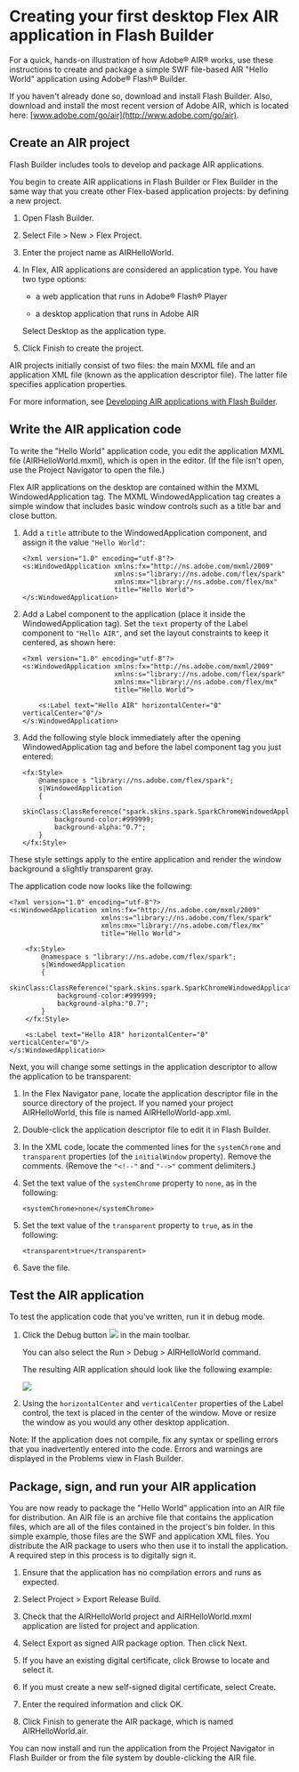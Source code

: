 # Creating your first desktop Flex AIR application in Flash Builder

For a quick, hands-on illustration of how Adobe® AIR® works, use these
instructions to create and package a simple SWF file-based AIR "Hello World"
application using Adobe® Flash® Builder.

If you haven't already done so, download and install Flash Builder. Also,
download and install the most recent version of Adobe AIR, which is located
here: [www.adobe.com/go/air](http://www.adobe.com/go/air).

## Create an AIR project

<div>

Flash Builder includes tools to develop and package AIR applications.

You begin to create AIR applications in Flash Builder or Flex Builder in the
same way that you create other Flex-based application projects: by defining a
new project.

1.  Open Flash Builder.

2.  Select File \> New \> Flex Project.

3.  Enter the project name as AIRHelloWorld.

4.  In Flex, AIR applications are considered an application type. You have two
    type options:

    - a web application that runs in Adobe® Flash® Player

    - a desktop application that runs in Adobe AIR

    Select Desktop as the application type.

5.  Click Finish to create the project.

AIR projects initially consist of two files: the main MXML file and an
application XML file (known as the application descriptor file). The latter file
specifies application properties.

For more information, see
[Developing AIR applications with Flash Builder](http://help.adobe.com/en_US/Flex/4.0/UsingFlashBuilder/WS6b84a753ecd210fd-7fb8a08d12114b6a4cf-8000.html).

</div>

## Write the AIR application code

<div>

To write the "Hello World" application code, you edit the application MXML file
(AIRHelloWorld.mxml), which is open in the editor. (If the file isn't open, use
the Project Navigator to open the file.)

Flex AIR applications on the desktop are contained within the MXML
WindowedApplication tag. The MXML WindowedApplication tag creates a simple
window that includes basic window controls such as a title bar and close button.

1.  Add a `title` attribute to the WindowedApplication component, and assign it
    the value `"Hello World"`:

        <?xml version="1.0" encoding="utf-8"?>
        <s:WindowedApplication xmlns:fx="http://ns.adobe.com/mxml/2009"
                               xmlns:s="library://ns.adobe.com/flex/spark"
                               xmlns:mx="library://ns.adobe.com/flex/mx"
                               title="Hello World">
        </s:WindowedApplication>

2.  Add a Label component to the application (place it inside the
    WindowedApplication tag). Set the `text` property of the Label component to
    `"Hello AIR"`, and set the layout constraints to keep it centered, as shown
    here:

        <?xml version="1.0" encoding="utf-8"?>
        <s:WindowedApplication xmlns:fx="http://ns.adobe.com/mxml/2009"
                               xmlns:s="library://ns.adobe.com/flex/spark"
                               xmlns:mx="library://ns.adobe.com/flex/mx"
                               title="Hello World">

            <s:Label text="Hello AIR" horizontalCenter="0" verticalCenter="0"/>
        </s:WindowedApplication>

3.  Add the following style block immediately after the opening
    WindowedApplication tag and before the label component tag you just entered:

        <fx:Style>
            @namespace s "library://ns.adobe.com/flex/spark";
            s|WindowedApplication
            {

        skinClass:ClassReference("spark.skins.spark.SparkChromeWindowedApplicationSkin");
                background-color:#999999;
                background-alpha:"0.7";
            }
        </fx:Style>

These style settings apply to the entire application and render the window
background a slightly transparent gray.

The application code now looks like the following:

    <?xml version="1.0" encoding="utf-8"?>
    <s:WindowedApplication xmlns:fx="http://ns.adobe.com/mxml/2009"
                           xmlns:s="library://ns.adobe.com/flex/spark"
                           xmlns:mx="library://ns.adobe.com/flex/mx"
                           title="Hello World">

        <fx:Style>
            @namespace s "library://ns.adobe.com/flex/spark";
            s|WindowedApplication
            {

    skinClass:ClassReference("spark.skins.spark.SparkChromeWindowedApplicationSkin");
                background-color:#999999;
                background-alpha:"0.7";
            }
        </fx:Style>

        <s:Label text="Hello AIR" horizontalCenter="0" verticalCenter="0"/>
    </s:WindowedApplication>

Next, you will change some settings in the application descriptor to allow the
application to be transparent:

<div>

1.  In the Flex Navigator pane, locate the application descriptor file in the
    source directory of the project. If you named your project AIRHelloWorld,
    this file is named AIRHelloWorld-app.xml.

2.  Double-click the application descriptor file to edit it in Flash Builder.

3.  In the XML code, locate the commented lines for the `systemChrome` and
    `transparent` properties (of the `initialWindow` property). Remove the
    comments. (Remove the `"<!--"` and `"-->"` comment delimiters.)

4.  Set the text value of the `systemChrome` property to `none`, as in the
    following:

        <systemChrome>none</systemChrome>

5.  Set the text value of the `transparent` property to `true`, as in the
    following:

        <transparent>true</transparent>

6.  Save the file.

</div>

</div>

## Test the AIR application

<div>

To test the application code that you've written, run it in debug mode.

1.  Click the Debug button ![](../img/FlexBuilderDebugIcon1.png) in the main
    toolbar.

    You can also select the Run \> Debug \> AIRHelloWorld command.

    The resulting AIR application should look like the following example:

    <div xmlns:fn="http://www.w3.org/2005/xpath-functions"
    xmlns:fo="http://www.w3.org/1999/XSL/Format"
    xmlns:xs="http://www.w3.org/2001/XMLSchema">

    ![](../img/HelloWorldApolloScreenshot.png)

    </div>

2.  Using the `horizontalCenter` and `verticalCenter` properties of the Label
    control, the text is placed in the center of the window. Move or resize the
    window as you would any other desktop application.

<div>

Note: If the application does not compile, fix any syntax or spelling errors
that you inadvertently entered into the code. Errors and warnings are displayed
in the Problems view in Flash Builder.

</div>

</div>

## Package, sign, and run your AIR application

<div>

You are now ready to package the "Hello World" application into an AIR file for
distribution. An AIR file is an archive file that contains the application
files, which are all of the files contained in the project's bin folder. In this
simple example, those files are the SWF and application XML files. You
distribute the AIR package to users who then use it to install the application.
A required step in this process is to digitally sign it.

1.  Ensure that the application has no compilation errors and runs as expected.

2.  Select Project \> Export Release Build.

3.  Check that the AIRHelloWorld project and AIRHelloWorld.mxml application are
    listed for project and application.

4.  Select Export as signed AIR package option. Then click Next.

5.  If you have an existing digital certificate, click Browse to locate and
    select it.

6.  If you must create a new self-signed digital certificate, select Create.

7.  Enter the required information and click OK.

8.  Click Finish to generate the AIR package, which is named AIRHelloWorld.air.

You can now install and run the application from the Project Navigator in Flash
Builder or from the file system by double-clicking the AIR file.

</div>

<div>

</div>
